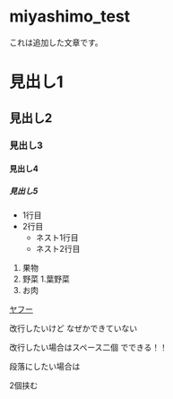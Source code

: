 # miyashimo_test
これは追加した文章です。

# 見出し1
## 見出し2
### 見出し3
#### 見出し4
##### 見出し5

- 1行目
- 2行目
    - ネスト1行目
    - ネスト2行目

1. 果物
1. 野菜
    1.葉野菜
1. お肉

[yahoo]: https://www.yahoo.co.jp/

[ヤフー][yahoo]

改行したいけど
なぜかできていない

改行したい場合はスペース二個  でできる！！

段落にしたい場合は


2個挟む